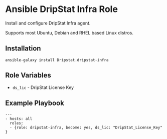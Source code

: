 # Ansible DripStat Infra Role

Install and configure DripStat Infra agent.

Supports most Ubuntu, Debian and RHEL based Linux distros.

## Installation

```
ansible-galaxy install Dripstat.dripstat-infra
```

## Role Variables

- `ds_lic` - DripStat License Key


## Example Playbook

```
---
- hosts: all
  roles:
  - {role: dripstat-infra, become: yes, ds_lic: "DripStat_License_Key" }
```
